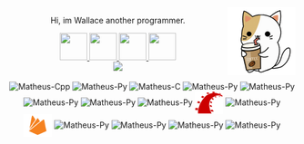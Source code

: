 <img align="right" height=120 width=120 alt="Catpuccino gif" src="https://raw.githubusercontent.com/EdenEast/EdenEast/main/assets/coffee-cat.gif" />


<p align="center">
  Hi,  im Wallace another programmer.
</p>

<div align="center">
  <a href="https://github.com/washonrails" target="_blank">
  <img src="https://cdn.iconscout.com/icon/free/png-256/github-108-438008.png" width="48px" height="48px">
</a> 
<a href="https://www.instagram.com/washonrails/" target="_blank">
  <img src="https://cdn.icon-icons.com/icons2/1211/PNG/512/1491579602-yumminkysocialmedia36_83067.png" width="48px" height="48px">
</a> 
<a href="https://www.facebook.com/wallace.henrique.969300" target="_blank">
  <img src="https://i.ibb.co/zmYNW4p/facebook.png" width="48px" height="48px">
</a> 
<a href=https://www.linkedin.com/in/wallace-henrique-b67038203/" target="_blank">
  <img src="https://i.ibb.co/Kx2GSrT/linkedin.png" width="48px" height="48px">
</a>
 
  <br>
  

<div align="center">
  <a href="https://milind.bio.link/" >
    <img src = "http://github-readme-streak-stats.herokuapp.com?user=washonrails&theme=monokai&hide_border=true&date_format=M%20j%5B%2C%20Y%5D&background=00000000&stroke=DE37C1">
  </a>
</div>

  
<div align="center">
<p align="center">
  <img align="center" alt="Matheus-Cpp" height="40" width="50"   src="https://cdn.jsdelivr.net/gh/devicons/devicon/icons/html5/html5-original.svg" >
  <img align="center" alt="Matheus-Py" height="40" width="50"  src="https://cdn.jsdelivr.net/gh/devicons/devicon/icons/bootstrap/bootstrap-original.svg" >
  <img align="center" alt="Matheus-C" height="40" width="50"  src="https://cdn.jsdelivr.net/gh/devicons/devicon/icons/css3/css3-original.svg" >
  <img align="center" alt="Matheus-Py" height="40" width="50"  src="https://cdn.jsdelivr.net/gh/devicons/devicon/icons/javascript/javascript-original.svg" >
  <img align="center" alt="Matheus-Py" height="40" width="50"  src="https://cdn.jsdelivr.net/gh/devicons/devicon/icons/nodejs/nodejs-original.svg" >
  <img align="center" alt="Matheus-Py" height="40" width="50"  src="https://cdn.jsdelivr.net/gh/devicons/devicon/icons/react/react-original.svg" >
  <img align="center" alt="Matheus-Py" height="40" width="50"  src="https://skillicons.dev/icons?i=php" >            
  <img align="center" alt="Matheus-Py" height="40" width="50"  src="https://cdn.jsdelivr.net/gh/devicons/devicon/icons/ruby/ruby-original.svg" >            
  <img align="center" alt="Matheus-Py" height="40" width="50"  src="https://github.com/devicons/devicon/blob/v2.15.1/icons/rails/rails-plain.svg" >
  <img align="center" alt="Matheus-Py" height="40" width="50"  src="https://cdn.jsdelivr.net/gh/devicons/devicon/icons/postgresql/postgresql-original.svg" >
  <img align="center" alt="Matheus-Py" height="40" width="50"  src="https://github.com/devicons/devicon/blob/v2.15.1/icons/firebase/firebase-plain.svg" >
  <img align="center" alt="Matheus-Py" height="40" width="50"  src="https://cdn.jsdelivr.net/gh/devicons/devicon/icons/docker/docker-original.svg" >   
  <img align="center" alt="Matheus-Py" height="40" width="50"  src="https://cdn.jsdelivr.net/gh/devicons/devicon/icons/git/git-original.svg" >   
  <img align="center" alt="Matheus-Py" height="40" width="50"  src="https://cdn.jsdelivr.net/gh/devicons/devicon/icons/vim/vim-original.svg" >   
  <img align="center" alt="Matheus-Py" height="40" width="50"  src="https://cdn.jsdelivr.net/gh/devicons/devicon/icons/linux/linux-original.svg" >
    <br>
    <br>
</p>  
                                                                                                                                                      
</div>
